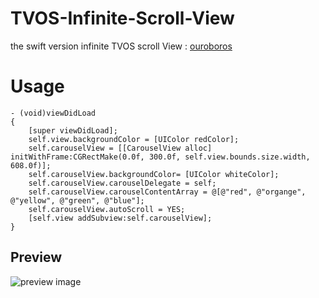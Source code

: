 # TVOS-Infinite-Scroll-View
the swift version infinite TVOS scroll View : [ouroboros](https://github.com/willowtreeapps/ouroboros)

# Usage
	- (void)viewDidLoad
	{
	    [super viewDidLoad];
	    self.view.backgroundColor = [UIColor redColor];
	    self.carouselView = [[CarouselView alloc] initWithFrame:CGRectMake(0.0f, 300.0f, self.view.bounds.size.width, 608.0f)];
	    self.carouselView.backgroundColor= [UIColor whiteColor];
	    self.carouselView.carouselDelegate = self;
	    self.carouselView.carouselContentArray = @[@"red", @"organge", @"yellow", @"green", @"blue"];
	    self.carouselView.autoScroll = YES;
	    [self.view addSubview:self.carouselView];
	}

## Preview

![preview image](https://github.com/kidneyband/TVOS-Infinite-Scroll-View/blob/master/TVOS-InfiniteScrollDemo/screenRecorder.gif)